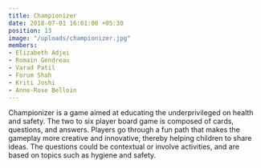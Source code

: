 ```yaml
---
title: Championizer
date: 2018-07-01 16:01:00 +05:30
position: 13
image: "/uploads/championizer.jpg"
members:
- Elizabeth Adjei
- Romain Gendreau
- Varad Patil
- Forum Shah
- Kriti Joshi
- Anne-Rose Belloin
---
```


Championizer is a game aimed at educating the underprivileged on health and safety. The two to six player board game is composed of cards, questions, and answers. Players go through a fun path that makes the gameplay more creative and innovative, thereby helping children to share ideas. The questions could be contextual or involve activities, and are based on topics such as hygiene and safety.
